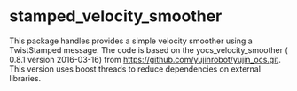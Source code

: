 stamped_velocity_smoother
======

This package handles provides a simple velocity smoother using a TwistStamped message.
The code is based on the yocs_velocity_smoother ( 0.8.1 version 2016-03-16) from https://github.com/yujinrobot/yujin_ocs.git.
This version uses boost threads to reduce dependencies on external libraries.




